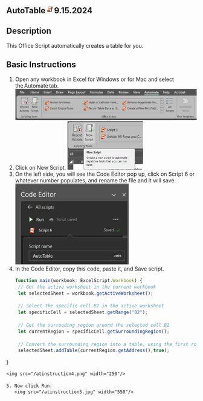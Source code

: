 ## AutoTable<img src="Images/OSLogo.jpg" width="23"/>9.15.2024





## Description
This Office Script automatically creates a table for you. 

## Basic Instructions
1. Open any workbook in Excel for Windows or for Mac and select the Automate tab.
    <img src="/atinstruction1.jpg" width="550"/>
2. Click on New Script.
   <img src="/atinstruction2.jpg.png" width="200"/>
4. On the left side, you will see the Code Editor pop up, click on Script 6 or whatever number populates, and rename the file and it will save.
   <img src="/atinstruction3.png" width="300"/>
5. In the Code Editor, copy this code, paste it, and Save script.
   ```TypeScript
   function main(workbook: ExcelScript.Workbook) {
	// Get the active worksheet in the current workbook
	let selectedSheet = workbook.getActiveWorksheet();
	
	// Select the specific cell B2 in the active worksheet
	let specificCell = selectedSheet.getRange("B2");

	// Get the surrouding region around the selected cell B2
	let currentRegion = specificCell.getSurroundingRegion();

	// Convert the surrounding region into a table, using the first row as headers
	selectedSheet.addTable(currentRegion.getAddress(),true);
}
```
<img src="/atinstruction4.png" width="250"/>

5. Now click Run.
   <img src="/atinstruction5.jpg" width="550"/>
